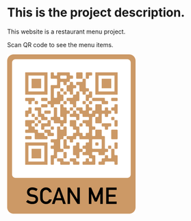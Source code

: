 # This is the project description.

This website is a restaurant menu project.

Scan QR code to see the menu items.

![QR Code](./QR%20Code.png)